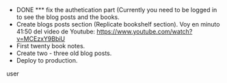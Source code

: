 
- DONE *** fix the authetication part (Currently you need to be logged in to see the blog posts and the books.
- Create blogs posts section (Replicate bookshelf section).
Voy en minuto 41:50 del video de Youtube:
https://www.youtube.com/watch?v=MCEzxY9BbiU
- First twenty book notes.
- Create two - three old blog posts.
- Deploy to production.



user

